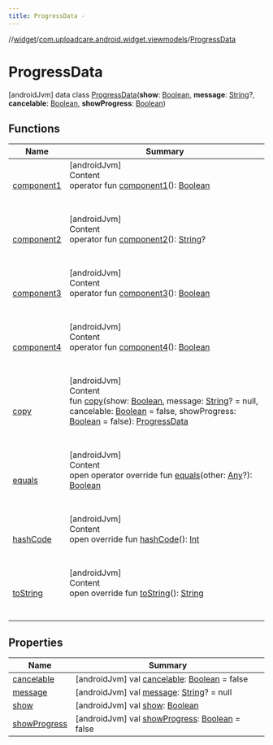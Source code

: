 ```yaml
---
title: ProgressData -
---
```

//[widget](../../index.md)/[com.uploadcare.android.widget.viewmodels](../index.md)/[ProgressData](index.md)



# ProgressData  
 [androidJvm] data class [ProgressData](index.md)(**show**: [Boolean](https://kotlinlang.org/api/latest/jvm/stdlib/kotlin/-boolean/index.html), **message**: [String](https://kotlinlang.org/api/latest/jvm/stdlib/kotlin/-string/index.html)?, **cancelable**: [Boolean](https://kotlinlang.org/api/latest/jvm/stdlib/kotlin/-boolean/index.html), **showProgress**: [Boolean](https://kotlinlang.org/api/latest/jvm/stdlib/kotlin/-boolean/index.html))   


## Functions  
  
|  Name|  Summary| 
|---|---|
| <a name="com.uploadcare.android.widget.viewmodels/ProgressData/component1/#/PointingToDeclaration/"></a>[component1](component1.md)| <a name="com.uploadcare.android.widget.viewmodels/ProgressData/component1/#/PointingToDeclaration/"></a>[androidJvm]  <br>Content  <br>operator fun [component1](component1.md)(): [Boolean](https://kotlinlang.org/api/latest/jvm/stdlib/kotlin/-boolean/index.html)  <br><br><br>
| <a name="com.uploadcare.android.widget.viewmodels/ProgressData/component2/#/PointingToDeclaration/"></a>[component2](component2.md)| <a name="com.uploadcare.android.widget.viewmodels/ProgressData/component2/#/PointingToDeclaration/"></a>[androidJvm]  <br>Content  <br>operator fun [component2](component2.md)(): [String](https://kotlinlang.org/api/latest/jvm/stdlib/kotlin/-string/index.html)?  <br><br><br>
| <a name="com.uploadcare.android.widget.viewmodels/ProgressData/component3/#/PointingToDeclaration/"></a>[component3](component3.md)| <a name="com.uploadcare.android.widget.viewmodels/ProgressData/component3/#/PointingToDeclaration/"></a>[androidJvm]  <br>Content  <br>operator fun [component3](component3.md)(): [Boolean](https://kotlinlang.org/api/latest/jvm/stdlib/kotlin/-boolean/index.html)  <br><br><br>
| <a name="com.uploadcare.android.widget.viewmodels/ProgressData/component4/#/PointingToDeclaration/"></a>[component4](component4.md)| <a name="com.uploadcare.android.widget.viewmodels/ProgressData/component4/#/PointingToDeclaration/"></a>[androidJvm]  <br>Content  <br>operator fun [component4](component4.md)(): [Boolean](https://kotlinlang.org/api/latest/jvm/stdlib/kotlin/-boolean/index.html)  <br><br><br>
| <a name="com.uploadcare.android.widget.viewmodels/ProgressData/copy/#kotlin.Boolean#kotlin.String?#kotlin.Boolean#kotlin.Boolean/PointingToDeclaration/"></a>[copy](copy.md)| <a name="com.uploadcare.android.widget.viewmodels/ProgressData/copy/#kotlin.Boolean#kotlin.String?#kotlin.Boolean#kotlin.Boolean/PointingToDeclaration/"></a>[androidJvm]  <br>Content  <br>fun [copy](copy.md)(show: [Boolean](https://kotlinlang.org/api/latest/jvm/stdlib/kotlin/-boolean/index.html), message: [String](https://kotlinlang.org/api/latest/jvm/stdlib/kotlin/-string/index.html)? = null, cancelable: [Boolean](https://kotlinlang.org/api/latest/jvm/stdlib/kotlin/-boolean/index.html) = false, showProgress: [Boolean](https://kotlinlang.org/api/latest/jvm/stdlib/kotlin/-boolean/index.html) = false): [ProgressData](index.md)  <br><br><br>
| <a name="kotlin/Any/equals/#kotlin.Any?/PointingToDeclaration/"></a>[equals](../../com.uploadcare.android.widget.worker/-uploadcare-work-manager-initializer/index.md#%5Bkotlin%2FAny%2Fequals%2F%23kotlin.Any%3F%2FPointingToDeclaration%2F%5D%2FFunctions%2F814613827)| <a name="kotlin/Any/equals/#kotlin.Any?/PointingToDeclaration/"></a>[androidJvm]  <br>Content  <br>open operator override fun [equals](../../com.uploadcare.android.widget.worker/-uploadcare-work-manager-initializer/index.md#%5Bkotlin%2FAny%2Fequals%2F%23kotlin.Any%3F%2FPointingToDeclaration%2F%5D%2FFunctions%2F814613827)(other: [Any](https://kotlinlang.org/api/latest/jvm/stdlib/kotlin/-any/index.html)?): [Boolean](https://kotlinlang.org/api/latest/jvm/stdlib/kotlin/-boolean/index.html)  <br><br><br>
| <a name="kotlin/Any/hashCode/#/PointingToDeclaration/"></a>[hashCode](../../com.uploadcare.android.widget.worker/-uploadcare-work-manager-initializer/index.md#%5Bkotlin%2FAny%2FhashCode%2F%23%2FPointingToDeclaration%2F%5D%2FFunctions%2F814613827)| <a name="kotlin/Any/hashCode/#/PointingToDeclaration/"></a>[androidJvm]  <br>Content  <br>open override fun [hashCode](../../com.uploadcare.android.widget.worker/-uploadcare-work-manager-initializer/index.md#%5Bkotlin%2FAny%2FhashCode%2F%23%2FPointingToDeclaration%2F%5D%2FFunctions%2F814613827)(): [Int](https://kotlinlang.org/api/latest/jvm/stdlib/kotlin/-int/index.html)  <br><br><br>
| <a name="kotlin/Any/toString/#/PointingToDeclaration/"></a>[toString](../../com.uploadcare.android.widget.worker/-uploadcare-work-manager-initializer/index.md#%5Bkotlin%2FAny%2FtoString%2F%23%2FPointingToDeclaration%2F%5D%2FFunctions%2F814613827)| <a name="kotlin/Any/toString/#/PointingToDeclaration/"></a>[androidJvm]  <br>Content  <br>open override fun [toString](../../com.uploadcare.android.widget.worker/-uploadcare-work-manager-initializer/index.md#%5Bkotlin%2FAny%2FtoString%2F%23%2FPointingToDeclaration%2F%5D%2FFunctions%2F814613827)(): [String](https://kotlinlang.org/api/latest/jvm/stdlib/kotlin/-string/index.html)  <br><br><br>


## Properties  
  
|  Name|  Summary| 
|---|---|
| <a name="com.uploadcare.android.widget.viewmodels/ProgressData/cancelable/#/PointingToDeclaration/"></a>[cancelable](cancelable.md)| <a name="com.uploadcare.android.widget.viewmodels/ProgressData/cancelable/#/PointingToDeclaration/"></a> [androidJvm] val [cancelable](cancelable.md): [Boolean](https://kotlinlang.org/api/latest/jvm/stdlib/kotlin/-boolean/index.html) = false   <br>
| <a name="com.uploadcare.android.widget.viewmodels/ProgressData/message/#/PointingToDeclaration/"></a>[message](message.md)| <a name="com.uploadcare.android.widget.viewmodels/ProgressData/message/#/PointingToDeclaration/"></a> [androidJvm] val [message](message.md): [String](https://kotlinlang.org/api/latest/jvm/stdlib/kotlin/-string/index.html)? = null   <br>
| <a name="com.uploadcare.android.widget.viewmodels/ProgressData/show/#/PointingToDeclaration/"></a>[show](show.md)| <a name="com.uploadcare.android.widget.viewmodels/ProgressData/show/#/PointingToDeclaration/"></a> [androidJvm] val [show](show.md): [Boolean](https://kotlinlang.org/api/latest/jvm/stdlib/kotlin/-boolean/index.html)   <br>
| <a name="com.uploadcare.android.widget.viewmodels/ProgressData/showProgress/#/PointingToDeclaration/"></a>[showProgress](show-progress.md)| <a name="com.uploadcare.android.widget.viewmodels/ProgressData/showProgress/#/PointingToDeclaration/"></a> [androidJvm] val [showProgress](show-progress.md): [Boolean](https://kotlinlang.org/api/latest/jvm/stdlib/kotlin/-boolean/index.html) = false   <br>

